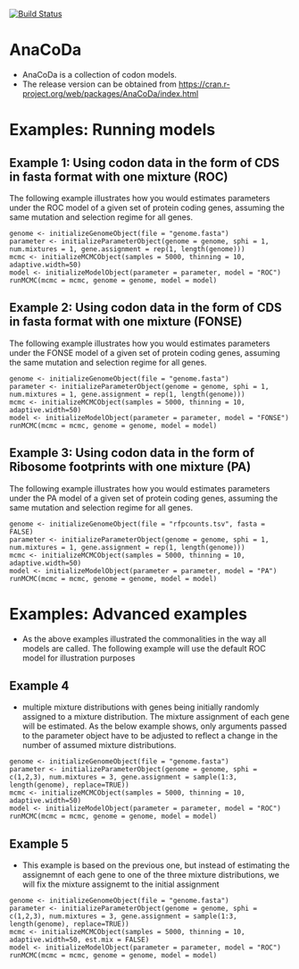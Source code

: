 [![Build Status](https://travis-ci.org/clandere/RibModelFramework.svg)](https://travis-ci.org/clandere/RibModelFramework)

# AnaCoDa

* AnaCoDa is a collection of codon models. 
* The release version can be obtained from https://cran.r-project.org/web/packages/AnaCoDa/index.html


# Examples: Running models
## Example 1: Using codon data in the form of CDS in fasta format with one mixture (ROC)
The following example illustrates how you would estimates parameters under the ROC model of a given set of protein coding genes, assuming the same mutation and selection regime for all genes.

```{r, echo = FALSE}
genome <- initializeGenomeObject(file = "genome.fasta")
parameter <- initializeParameterObject(genome = genome, sphi = 1, num.mixtures = 1, gene.assignment = rep(1, length(genome)))
mcmc <- initializeMCMCObject(samples = 5000, thinning = 10, adaptive.width=50)
model <- initializeModelObject(parameter = parameter, model = "ROC")
runMCMC(mcmc = mcmc, genome = genome, model = model)
```

## Example 2: Using codon data in the form of CDS in fasta format with one mixture (FONSE)
The following example illustrates how you would estimates parameters under the FONSE model of a given set of protein coding genes, assuming the same mutation and selection regime for all genes.

```{r, echo = FALSE}
genome <- initializeGenomeObject(file = "genome.fasta")
parameter <- initializeParameterObject(genome = genome, sphi = 1, num.mixtures = 1, gene.assignment = rep(1, length(genome)))
mcmc <- initializeMCMCObject(samples = 5000, thinning = 10, adaptive.width=50)
model <- initializeModelObject(parameter = parameter, model = "FONSE")
runMCMC(mcmc = mcmc, genome = genome, model = model)
```

## Example 3: Using codon data in the form of Ribosome footprints with one mixture (PA)
The following example illustrates how you would estimates parameters under the PA model of a given set of protein coding genes, assuming the same mutation and selection regime for all genes.

```{r, echo = FALSE}
genome <- initializeGenomeObject(file = "rfpcounts.tsv", fasta = FALSE)
parameter <- initializeParameterObject(genome = genome, sphi = 1, num.mixtures = 1, gene.assignment = rep(1, length(genome)))
mcmc <- initializeMCMCObject(samples = 5000, thinning = 10, adaptive.width=50)
model <- initializeModelObject(parameter = parameter, model = "PA")
runMCMC(mcmc = mcmc, genome = genome, model = model)
```

# Examples: Advanced examples
* As the above examples illustrated the commonalities in the way all models are called. The following example will use the default ROC model for illustration purposes
## Example 4
* multiple mixture distributions with genes being initially randomly assigned to a mixture distribution. The mixture assignment of each gene will be estimated. As the below example shows, only arguments passed to the parameter object have to be adjusted to reflect a change in the number of assumed mixture distributions.

```{r, echo = FALSE}
genome <- initializeGenomeObject(file = "genome.fasta")
parameter <- initializeParameterObject(genome = genome, sphi = c(1,2,3), num.mixtures = 3, gene.assignment = sample(1:3, length(genome), replace=TRUE))
mcmc <- initializeMCMCObject(samples = 5000, thinning = 10, adaptive.width=50)
model <- initializeModelObject(parameter = parameter, model = "ROC")
runMCMC(mcmc = mcmc, genome = genome, model = model)
```

## Example 5
* This example is based on the previous one, but instead of estimating the assignemnt of each gene to one of the three mixture distributions, we will fix the mixture assignemt to the initial assignment

```{r, echo = FALSE}
genome <- initializeGenomeObject(file = "genome.fasta")
parameter <- initializeParameterObject(genome = genome, sphi = c(1,2,3), num.mixtures = 3, gene.assignment = sample(1:3, length(genome), replace=TRUE))
mcmc <- initializeMCMCObject(samples = 5000, thinning = 10, adaptive.width=50, est.mix = FALSE)
model <- initializeModelObject(parameter = parameter, model = "ROC")
runMCMC(mcmc = mcmc, genome = genome, model = model)
```

